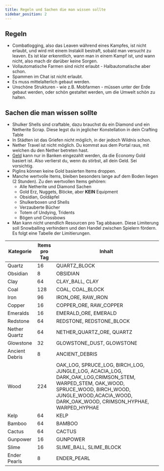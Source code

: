 ```yaml
---
title: Regeln und Sachen die man wissen sollte
sidebar_position: 2
---
```

## Regeln
- Combatlogging, also das Leaven während eines Kampfes, ist nicht erlaubt, und wird mit einem Instakill bestraft, sobald man versucht zu leaven. Es ist klar erkenntlich, wann man in einem Kampf ist, und wann nicht, also mach dir darüber keine Sorgen.
- Vollautomatische Farmen sind nicht erlaubt - Halbautomatische aber schon.
- Spammen im Chat ist nicht erlaubt.
- Es muss mittelalterlich gebaut werden.
- Unschöne Strukturen - wie z.B. Mobfarmen - müssen unter der Erde gebaut werden, oder schön gestaltet werden, um die Umwelt schön zu halten.
## Sachen die man wissen sollte
- Shulker Shells sind craftable, dazu brauchst du ein Diamond und ein Netherite Scrap. Diese legst du in jeglicher Konstellation in dein Crafting Table
- In Städten ist das Griefen nicht möglich, in der jedoch Wildnis schon.
- Nether Travel ist nicht möglich. Du kommst aus dem Portal raus, mit welchen du den Nether betreten hast.
- [Geld](04-Geld.md) kann nur in Banken eingezahlt werden, da die Economy Gold basiert ist. Also verlierst du, wenn du stirbst, all dein Geld. Sei vorsichtig.
- Piglins können keine Gold basierten Items droppen.
- Manche wertvolle Items, bleiben besonders lange auf dem Boden liegen (2 Stunden). Zu den wertvollen Items gehören:
  - Alle Netherite und Diamond Sachen
  - Gold Erz, Nuggets, Blöcke, aber **KEIN** Equipment
  - Obsidian, Goldäpfel
  - Shulkerboxen und Shells
  - Verzauberte Bücher
  - Totem of Undying, Tridents
  - Bögen und Crossbows
- Man kann nicht unendlich Resourcen pro Tag abbauen. Diese Limiterung soll Snowballing verhindern und den Handel zwischen Spielern fördern. Es folgt eine Tabelle der Limitierungen.

| Kategorie | Items pro Tag | Inhalt |
|---|---|---|
| Quartz | 16 | QUARTZ_BLOCK |
| Obsidian | 8 | OBSIDIAN |
| Clay | 64 | CLAY_BALL, CLAY |
| Coal | 128 | COAL, COAL_BLOCK |
| Iron | 96 | IRON_ORE, RAW_IRON |
| Copper | 16 | COPPER_ORE, RAW_COPPER |
| Emeralds | 16 | EMERALD_ORE, EMERALD |
| Redstone | 64 | REDSTONE, REDSTONE_BLOCK |
| Nether Quartz | 64 | NETHER_QUARTZ_ORE, QUARTZ |
| Glowstone | 32 | GLOWSTONE_DUST, GLOWSTONE |
| Ancient Debris | 8 | ANCIENT_DEBRIS |
| Wood | 224 | OAK_LOG, SPRUCE_LOG, BIRCH_LOG, JUNGLE_LOG, ACACIA_LOG, DARK_OAK_LOG,CRIMSON_STEM, WARPED_STEM, OAK_WOOD, SPRUCE_WOOD, BIRCH_WOOD, JUNGLE_WOOD,ACACIA_WOOD, DARK_OAK_WOOD, CRIMSON_HYPHAE, WARPED_HYPHAE |
| Kelp | 64 | KELP |
| Bamboo | 64 | BAMBOO |
| Cactus | 64 | CACTUS |
| Gunpower | 16 | GUNPOWER |
| Slime | 16 | SLIME_BALL, SLIME_BLOCK |
| Ender Pearls | 8 | ENDER_PEARL |

